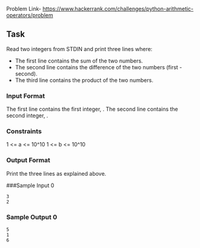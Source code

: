 Problem Link- https://www.hackerrank.com/challenges/python-arithmetic-operators/problem

## Task

Read two integers from STDIN and print three lines where:

* The first line contains the sum of the two numbers.
* The second line contains the difference of the two numbers (first - second).
* The third line contains the product of the two numbers.

### Input Format

The first line contains the first integer, . The second line contains the second integer, .

### Constraints

1 <= a <= 10^10
1 <= b <= 10^10

### Output Format

Print the three lines as explained above.

###Sample Input 0

```
3
2
```

### Sample Output 0

```
5
1
6
```

